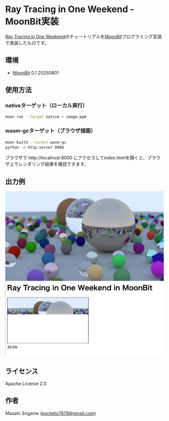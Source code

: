 # Ray Tracing in One Weekend - MoonBit実装

[Ray Tracing in One Weekend](https://raytracing.github.io/)のチュートリアルを[MoonBit](https://www.moonbitlang.com/)プログラミング言語で実装したものです。

## 環境

- [MoonBit](https://www.moonbitlang.com/) 0.1.20250801

## 使用方法

### nativeターゲット（ローカル実行）

```bash
moon run --target native > image.ppm
```

### wasm-gcターゲット（ブラウザ描画）

```bash
moon build --target wasm-gc
python -m http.server 8000
```

ブラウザで http://localhost:8000 にアクセスしてindex.htmlを開くと、ブラウザ上でレンダリング結果を確認できます。

## 出力例

![レンダリング結果](./docs/image.ppm.jpg)
![ブラウザでの描画](./docs/wasm_screenshot.png)

## ライセンス

Apache License 2.0

## 作者

Masato Sogame (pocketo7878@gmail.com)
